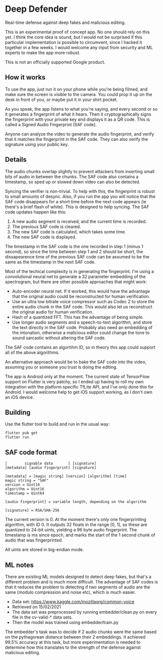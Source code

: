 # Deep Defender
Real-time defense against deep fakes and malicious editing.

This is an experimental proof of concept app. No one should rely on this yet. I
think the core idea is sound, but I would not be surprised if this particular
implementation is possible to circumvent, since I hacked it together in a few
weeks. I would welcome any input from security and ML experts to make the app
more robust.

This is not an officially supported Google product.

## How it works

To use the app, just run it on your phone while you're being filmed, and make
sure the screen is visible to the camera. You could prop it up on the desk in
front of you, or maybe put it in your shirt pocket.

As you speak, the app listens to what you're saying, and every second or so it
generates a fingerprint of what it hears. Then it cryptographically signs the
fingerprint with your private key and displays it as a QR code. This is called a
Signed Audio Fingerprint (SAF code).

Anyone can analyze the video to generate the audio fingerprint, and verify that
it matches the fingerprint in the SAF code. They can also verify the signature
using your public key.

## Details

The audio chunks overlap slightly to prevent attackers from inserting small bits
of audio in between the chunks. The SAF code also contains a timestamp, so sped
up or slowed down video can also be detected.

Syncing the verifier is non-trivial. To help with this, the fingerprint is
robust to small amounts of desync. Also, if you run the app you will notice
that the SAF code disappears for a short time before the next code appears (ie
there's a brief flash of white). This is designed to help syncing. The SAF code
updates happen like this:
1. A new audio segment is received, and the current time is recorded.
2. The previous SAF code is cleared.
3. The new SAF code is calculated, which takes some time.
4. The new SAF code is displayed.

The timestamp in the SAF code is the one recorded in step 1 (minus 1 second), so
since the time between step 1 and 2 should be short, the dissapearence time of
the previous SAF code can be assumed to be the same as the timestamp in the next
SAF code.

Most of the techical complexity is in generating the fingerprint. I'm using a
convolutional neural net to generate a 32 parameter embedding of the
spectrogram, but there are other possible approaches that might work:
- Auto-encoder neural net. If it worked, this would have the advantage that the
  original audio could be reconstructed for human verification.
- Use an ultra low bitrate voice compressor such as Codec 2 to store the entire
  audio chunk in the SAF code. This would also let us reconstruct the original
  audio for human verification.
- Hash of a quantized FFT. This has the advantage of being simple.
- Use longer audio segments and a speech-to-text algorithm, and store the text
  directly in the SAF code. Probably also need an embedding of the intonation,
  otherwise a malicious editor could change the tone to sound sarcastic without
  altering the SAF code.

The SAF code contains an algortihm ID, so in theory this app could support all
of the above algorithms.

An alternative approach would be to bake the SAF code into the video, assuming
you or someone you trust is doing the editing.

The app is Android only at the moment. The current state of TensorFlow support
on Flutter is very patchy, so I ended up having to roll my own integration with
the platform specific TfLite API, and I've only done this for Android. I would
welcome help to get iOS support working, as I don't own an iOS device.

## Building

Use the flutter tool to build and run in the usual way:

```
flutter pub get
flutter run
```

## SAF code format

```
[        signable data       ] [signature]
[metadata] [audio fingerprint] [signature]

[metadata] = [magic string] [version] [algorithm] [time]
magic string = "SAF"
version = Uint16
algorithm = Uint16
timestamp = Uint64

[audio fingerprint] = variable length, depending on the algorithm

[signature] = RSA/SHA-256
```

The current version is 0. At the moment there's only one fingerprinting
algorithm, with ID 0. It outputs 32 floats in the range [0, 1], so these are
quantized to 24-bit uints, yielding a 96 byte audio fingerprint. The timestamp
is ms since epoch, and marks the start of the 1 second chunk of audio that was
fingerprinted.

All uints are stored in big-endian mode.

## ML notes
There are existing ML models designed to detect deep fakes, but that's a
different problem and is much more difficult. The advantage of SAF codes is that
it reduces the problem to detecting if two segments of audio are the same
(modulo compression and noise etc), which is much easier.

- Data set: https://www.kaggle.com/mozillaorg/common-voice
- Retrieved on 15/02/2021
- The data set was preprocessed by running embedder/clean.py on every file in
  the cv-valid-* data sets.
- Then the model was trained using embedder/train.py

The embedder's task was to decide if 2 audio chunks were the same based on the
pythagorean distance between their 2 embeddings. It achieved 99.5% accuracy at
this task, but more experimentation is needed to determine how this translates
to the strength of the defense against malicious editing.
